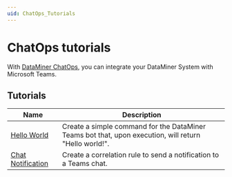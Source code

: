 ```yaml
---
uid: ChatOps_Tutorials
---
```


# ChatOps tutorials

With [DataMiner ChatOps](xref:ChatOps), you can integrate your DataMiner System with Microsoft Teams.

## Tutorials

| Name | Description|
|--|--|
| [Hello World](xref:ChatOps_Tutorials_Custom_Command_Hello_World) | Create a simple command for the DataMiner Teams bot that, upon execution, will return "Hello world!". |
| [Chat Notification](xref:ChatOps_Tutorials_Chat_Notification) | Create a correlation rule to send a notification to a Teams chat. |
